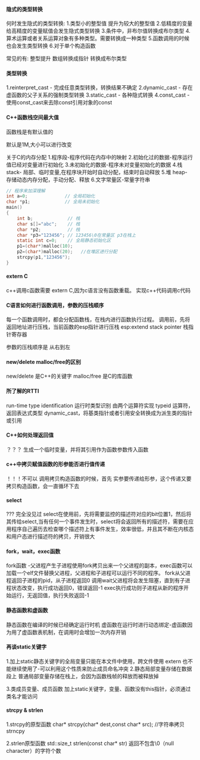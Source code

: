 #### 隐式的类型转换
何时发生隐式的类型转换:
1.类型小的整型值 提升为较大的整型值
2.低精度的变量给高精度的变量赋值会发生隐式类型转换
3.条件中，非布尔值转换成布尔类型
4.算术运算或者关系运算对象有多种类型。需要转换成一种类型
5.函数调用的时候也会发生类型转换
6.对于单个构造函数

常见的有:
整型提升
数组转换成指针
转换成布尔类型

#### 类型转换
1.reinterpret_cast - 完成任意类型转换，转换结果不确定
2.dynamic_cast   - 存在虚函数的父子关系的强制类型转换
3.static_cast  -  各种隐式转换
4.const_cast  - 使用const_cast来去除const引用对象的const

#### C++函数栈空间最大值
函数栈是有默认值的

默认是1M,大小可以进行改变

关于C的内存分配
1.程序段-程序代码在内存中的映射
2.初始化过的数据-程序运行值已经对变量进行初始化
3.未初始化的数据-程序未对变量初始化的数据
4.栈 stack- 局部、临时变量,在程序块开始时自动分配，结束时自动释放
5.堆 heap- 存储动态内存分配，手动分配、释放
6.文字常量区-常量字符串
```c
// 程序来加深理解
int a=0;              // 全局初始化
char *p1;             // 全局未初始化
main()
{
    int b;             // 栈
    char s[]="abc";    // 栈
    char *p2;          // 栈
    char *p3="123456"; // 123456\0在常量区 p3在栈上
    static int c=0;    // 全局静态初始化区
    p1=(char*)malloc(10);
    p2=(char*)malloc(20);   //在堆区进行分配
    strcpy(p1,"123456");
}
```

#### extern C
c++调用c函数需要 extern C,因为c语言没有函数重载。
实现c++代码调用c代码

#### C语言如何进行函数调用，参数的压栈顺序

每一个函数调用时，都会分配函数栈，在栈内进行函数执行过程。
调用前，先将返回地址进行压栈，当前函数的esp指针进行压栈   esp:extend stack pointer 栈指针寄存器

参数的压栈顺序是  从右到左

#### new/delete  malloc/free的区别
new/delete 是C++的关键字
malloc/free 是C的库函数

#### 所了解的RTTI
run-time type identification 运行时类型识别
由两个运算符实现
typeid 运算符，返回表达式类型
dynamic_cast，将基类指针或者引用安全转换成为派生类的指针或引用

#### C++如何处理返回值
？？？
生成一个临时变量，并将其引用作为函数参数传入函数

#### c++中拷贝赋值函数的形参能否进行值传递
！！！不可以
调用拷贝构造函数的时候，首先 实参要传递给形参，这个传递又要拷贝构造函数，会一直循环下去

#### select 
??? 完全没见过
select在使用前，先将需要监控的描述符对应的bit位置1，然后将其传给select,当有任何一个事件发生时，select将会返回所有的描述符，需要在应用程序自己遍历去检查哪个描述符上有事件发生，效率很低，并且其不断在内核态和用户态进行描述符的拷贝，开销很大

#### fork，wait，exec函数
fork函数 -父进程产生子进程使用fork拷贝出来一个父进程的副本，exec函数可以加载一个elf文件替换父进程，父进程和子进程可以运行不同的程序。
fork从父进程返回子进程的pid，从子进程返回0
调用wait父进程将会发生阻塞，直到有子进程状态改变，执行成功返回0，错误返回-1
exec执行成功则子进程从新的程序开始运行，无返回值，执行失败返回-1


#### 静态函数和虚函数
静态函数在编译的时候已经确定运行时机
虚函数在运行时进行动态绑定-虚函数因为用了虚函数表机制，在调用时会增加一次内存开销


#### 再谈static关键字
1.加上static静态关键字的全局变量只能在本文件中使用，跨文件使用 extern 也不能继续使用了-可以利用这个性质来防止成员命名冲突
2.静态局部变量存储在数据段上
  普通局部变量存储在栈上，会因为函数栈帧的释放而被释放掉

3.类成员变量、成员函数 加上static关键字，变量、函数没有this指针，必须通过类名才能访问

#### strcpy & strlen
1.strcpy的原型函数
char* strcpy(char* dest,const char* src); //字符串拷贝 strncpy

2.strlen原型函数
std::size_t strlen(const char* str)
返回不包含\0（null character）的字符个数 


